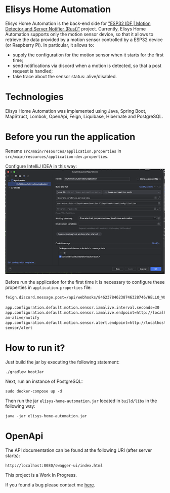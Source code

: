 # Elisys Home Automation

Elisys Home Automation is the back-end side
for ["ESP32 IDF | Motion Detector and Server Notifier (Rust)"](https://github.com/goto-eof/esp32-motion-detector-and-server-notifier-rust)
project. Currently, Elisys Home Automation supports only the motion sensor device, so that it allows to retrieve the
data provided by a motion sensor controlled by a ESP32 device (or Raspberry Pi). In particular, it allows to:

- supply the configuration for the motion sensor when it starts for the first time;
- send notifications via discord when a motion is detected, so that a post request is handled;
- take trace about the sensor status:  alive/disabled.

# Technologies

Elisys Home Automation was implemented using Java, Spring Boot, MapStruct, Lombok, OpenApi, Feign, Liquibase, Hibernate
and
PostgreSQL.

# Before you run the application

Rename `src/main/resources/application.properties` in `src/main/resources/application-dev.properties`.

Configure IntelliJ IDEA in this way:
![IDE](images/ide_config.png)

Before run the application for the first time it is necessary to configure these properties in `application.properties`
file:

```
feign.discord.message.post=/api/webhooks/846237846238746328746/HELLO_WORLD

app.configuration.default.motion.sensor.iamalive.interval.seconds=30
app.configuration.default.motion.sensor.iamalive.endpoint=http://localhost:8080/api/v1/i-am-alive/notify
app.configuration.default.motion.sensor.alert.endpoint=http://localhost:8080/api/v1/motion-sensor/alert
```

# How to run it?

Just build the jar by executing the following statement:

```
./gradlew bootJar 
```

Next, run an instance of PostgreSQL:

```
sudo docker-compose up -d
```

Then run the jar `elisys-home-automation.jar` located in `build/libs` in the following way:

```
java -jar elisys-home-automation.jar
```

# OpenApi

The API documentation can be found at the following URI (after server starts):

```
http://localhost:8080/swagger-ui/index.html
```

This project is a Work In Progress.

If you found a bug please contact me [here](https://andre-i.eu/#contactme).